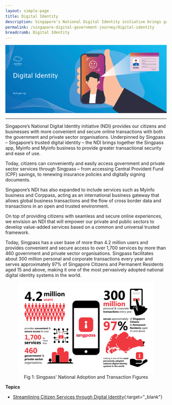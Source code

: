 ```yaml
---
layout: simple-page
title: Digital Identity
description: Singapore’s National Digital Identity initiative brings greater convenience and safety to citizens and businesses when transacting with the government and the private sector.
permalink: /singapore-digital-government-journey/digital-identity
breadcrumb: Digital Identity
---
```


![Digital Identity](/images/digital-transformation/Digital-identity-header-banner.png)

---

Singapore’s National Digital Identity initiative (NDI) provides our citizens and businesses with more convenient and secure online transactions with both the government and private sector organisations. Underpinned by Singpass – Singapore’s trusted digital identity – the NDI brings together the Singpass app, Myinfo and Myinfo business to provide greater transactional security and ease of use.

Today, citizens can conveniently and easily access government and private sector services through Singpass – from accessing Central Provident Fund (CPF) savings, to renewing insurance policies and digitally signing documents. 

Singapore’s NDI has also expanded to include services such as Myinfo business and Corppass, acting as an international business gateway that allows global business transactions and the flow of cross border data and transactions in an open and trusted environment. 

On top of providing citizens with seamless and secure online experiences, we envision an NDI that will empower our private and public sectors to develop value-added services based on a common and universal trusted framework.

Today, Singpass has a user base of more than 4.2 million users and provides convenient and secure access to over 1,700 services by more than 460 government and private sector organisations. Singpass facilitates about 300 million personal and corporate transactions every year and serves approximately 97% of Singapore Citizens and Permanent Residents aged 15 and above, making it one of the most pervasively adopted national digital identity systems in the world.

<figure style="text-align: center">
  <img
    src="/images/digital-transformation/singpass-infographic.png" 
    alt="Fig 1: Singpass' National Adoption and Transaction Figures"
  />
  <figcaption>Fig 1: Singpass' National Adoption and Transaction Figures</figcaption>
</figure>

**Topics**
- [Streamlining Citizen Services through Digital Identity](https://www.tech.gov.sg/singapore-digital-government-journey/digital-identity/streamlining-citizen-services-through-digital-identity){:target="_blank"}
